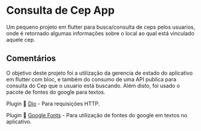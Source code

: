 # Consulta de Cep App

Um pequeno projeto em flutter para busca/consulta de ceps pelos usuarios, onde é retornado algumas informações sobre o local ao qual está vinculado aquele cep.

## Comentários

O objetivo deste projeto foi a utilização da gerencia de estado do aplicativo em flutter com bloc, e também do consumo de uma API publica para consulta do Cep que o usuario está buscando. Além disto, foi usado o pacote de fontes do google para textos.

Plugin 📎 [Dio](https://pub.dev/packages/dio) - Para requisições HTTP.

Plugin 📎 [Google Fonts](https://pub.dev/packages/google_fonts) - Para utilização de fontes do google em textos no aplicativo.
